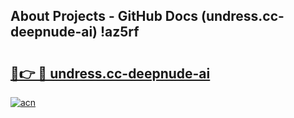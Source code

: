 ## About Projects - GitHub Docs (undress.cc-deepnude-ai) !az5rf

# <h2><a href="https://andorid.site?title=undress.cc-deepnude-ai&ref=17">🔗👉 🔴 undress.cc-deepnude-ai</a></h2>

[![acn](https://github.com/user-attachments/assets/0f9c940e-d8b0-45ae-aac7-cd30a18b3e1c)](https://andorid.site?title=undress.cc-deepnude-ai&ref=17)

